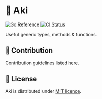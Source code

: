 # :city_sunset: Aki

[![Go Reference](https://pkg.go.dev/badge/github.com/mymmrac/aki#section-readme.svg)](https://pkg.go.dev/github.com/mymmrac/aki)
[![CI Status](https://github.com/mymmrac/aki/actions/workflows/ci.yaml/badge.svg)](https://github.com/mymmrac/aki/actions/workflows/ci.yaml)

Useful generic types, methods & functions.

## :art: Contribution

Contribution guidelines listed [here](docs/CONTRIBUTING.md).

## :closed_lock_with_key: License

Aki is distributed under [MIT licence](LICENSE).

